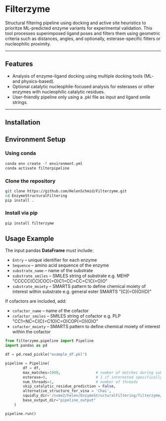 # Filterzyme

Structural filtering pipeline using docking and active site heuristics to prioritze ML-predicted enzyme variants for experimental validation. 
This tool processes superimposed ligand poses and filters them using geometric criteria such as distances, angles, and optionally, esterase-specific filters or nucleophilic proximity.

---

## Features

- Analysis of enzyme-ligand docking using multiple docking tools (ML- and physics-based).
- Optional catalytic nucleophile-focused analysis for esterases or other enzymes with nucleophilic catalytic residues. 
- User-friendly pipeline only using a .pkl file as input and ligand smile strings.

---

## Installation

## Environment Setup
### Using conda
```bash
conda env create -f environment.yml
conda activate filterpipeline
```

### Clone the repository
```bash
git clone https://github.com/HelenSchmid/Filterzyme.git
cd EnzymeStructuralFiltering
pip install .
```

###  Install via pip
```bash
pip install filterzyme
```

## Usage Example

The input pandas **DataFrame** must include:  
- `Entry` – unique identifier for each enzyme  
- `Sequence` – amino acid sequence of the enzyme
- `substrate_name` – name of the substrate
- `substrate_smiles` – SMILES string of substrate e.g. MEHP "CCCCC(CC)COC(=O)C1=CC=CC=C1C(=O)O"
- `substrate_moiety` – SMARTS pattern to define chemical moiety of interest within substrate e.g. general ester SMARTS "[C]\(=O)(O)(O)"

If cofactors are included, add:
- `cofactor_name` – name of the cofactor
- `cofactor_smiles` – SMILES string of cofactor e.g. PLP "CC1=NC=C(C(=C1O)C=O)COP(=O)(O)O" 
- `cofactor_moiety` – SMARTS pattern to define chemical moiety of interest within the cofactor 


```python
from filterzyme.pipeline import Pipeline
import pandas as pd

df = pd.read_pickle("example_df.pkl")

pipeline = Pipeline(
        df = df,
        max_matches=1000,                # number of matches during substructure SEARCH
        esterase=0,                      # 1 if interested specifically in esterases
        num_threads=1,                   # number of threads
        skip_catalytic_residue_prediction = False,
        alternative_structure_for_vina = 'Chai', 
        squidly_dir='/nvme2/helen/EnzymeStructuralFiltering/filterzyme/squidly_final_models/',
        base_output_dir="pipeline_output"
    )

pipeline.run()
```
